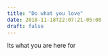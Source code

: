 ```yaml
---
title: "Do what you love"
date: 2018-11-18T22:07:21-05:00
draft: false
---
```


Its what you are here for 
